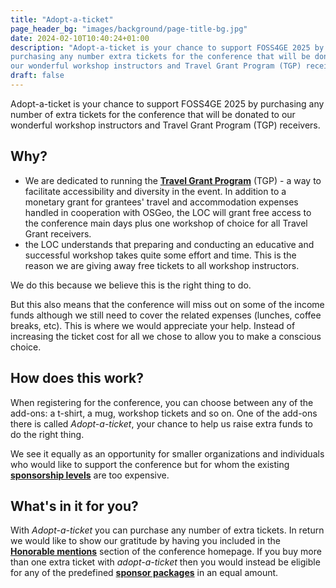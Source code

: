 ```yaml
---
title: "Adopt-a-ticket"
page_header_bg: "images/background/page-title-bg.jpg"
date: 2024-02-10T10:40:24+01:00
description: "Adopt-a-ticket is your chance to support FOSS4GE 2025 by
purchasing any number extra tickets for the conference that will be donated to
our wonderful workshop instructors and Travel Grant Program (TGP) receivers."
draft: false
---
```


Adopt-a-ticket is your chance to support FOSS4GE 2025 by purchasing any number of
extra tickets for the conference that will be donated to our wonderful workshop
instructors and Travel Grant Program (TGP) receivers.

## Why?
- We are dedicated to running the
[**Travel Grant Program**](../../registration/travel-grant/) (TGP) - a way to
facilitate accessibility and diversity in the event. In addition to a
monetary grant for grantees' travel and accommodation expenses handled in
cooperation with OSGeo, the LOC will grant free access to the conference main
days plus one workshop of choice for all Travel Grant receivers.
- the LOC understands that preparing and conducting an educative and
successful workshop takes quite some effort and time. This is the reason we are
giving away free tickets to all workshop instructors.

We do this because we believe this is the right thing to do.

But this also means that the conference will miss out on some of the income funds
although we still need to cover the related expenses (lunches, coffee breaks, etc).
This is where we would appreciate your help. Instead of increasing the ticket
cost for all we chose to allow you to make a conscious choice.

## How does this work?
When registering for the conference, you can choose between any of the add-ons: a
t-shirt, a mug, workshop tickets and so on. One of the add-ons there is
called _Adopt-a-ticket_, your chance to help us raise extra funds to do the
right thing.

We see it equally as an opportunity for smaller organizations and individuals
who would like to support the conference but for whom the existing
[**sponsorship levels**](../../call-for-sponsors/) are too expensive.

## What's in it for you?
With _Adopt-a-ticket_ you can purchase any number of extra tickets. In return
we would like to show our gratitude by having you included in the
[**Honorable mentions**](../../sponsors/honorable-mentions/) section of the
conference homepage. If you buy more than one extra ticket with _adopt-a-ticket_
then you would instead be eligible for any of the predefined
[**sponsor packages**](../../call-for-sponsors/) in an equal amount.
